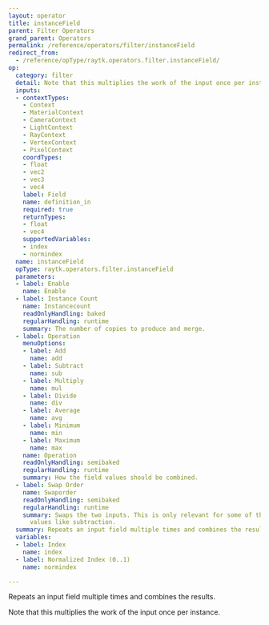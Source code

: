 ```yaml
---
layout: operator
title: instanceField
parent: Filter Operators
grand_parent: Operators
permalink: /reference/operators/filter/instanceField
redirect_from:
  - /reference/opType/raytk.operators.filter.instanceField/
op:
  category: filter
  detail: Note that this multiplies the work of the input once per instance.
  inputs:
  - contextTypes:
    - Context
    - MaterialContext
    - CameraContext
    - LightContext
    - RayContext
    - VertexContext
    - PixelContext
    coordTypes:
    - float
    - vec2
    - vec3
    - vec4
    label: Field
    name: definition_in
    required: true
    returnTypes:
    - float
    - vec4
    supportedVariables:
    - index
    - normindex
  name: instanceField
  opType: raytk.operators.filter.instanceField
  parameters:
  - label: Enable
    name: Enable
  - label: Instance Count
    name: Instancecount
    readOnlyHandling: baked
    regularHandling: runtime
    summary: The number of copies to produce and merge.
  - label: Operation
    menuOptions:
    - label: Add
      name: add
    - label: Subtract
      name: sub
    - label: Multiply
      name: mul
    - label: Divide
      name: div
    - label: Average
      name: avg
    - label: Minimum
      name: min
    - label: Maximum
      name: max
    name: Operation
    readOnlyHandling: semibaked
    regularHandling: runtime
    summary: How the field values should be combined.
  - label: Swap Order
    name: Swaporder
    readOnlyHandling: semibaked
    regularHandling: runtime
    summary: Swaps the two inputs. This is only relevant for some of the `Operation`
      values like subtraction.
  summary: Repeats an input field multiple times and combines the results.
  variables:
  - label: Index
    name: index
  - label: Normalized Index (0..1)
    name: normindex

---
```



Repeats an input field multiple times and combines the results.

Note that this multiplies the work of the input once per instance.